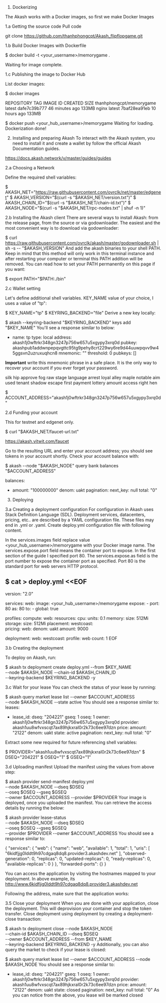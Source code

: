 1. Dockerizing

The Akash works with a Docker images, so first we make Docker Images

1.a Getting the source code
Pull code 

git clone https://github.com/thanhphongcpt/Akash_flipflopgame.git


1.b Build Docker Images with Dockerfile

$ docker build -t <your_username>/memorygame .

Waiting for image complete.

1.c Publishing the image to Docker Hub

List docker images:

$ docker images

REPOSITORY                 TAG       IMAGE ID       CREATED          SIZE
thanhphongcpt/memorygame   latest    dafe7c39b777   46 minutes ago   133MB
nginx                      latest    7baf28ea91eb   10 hours ago     133MB


$ docker push <your_hub_username>/memorygame
Waiting for loading. Dockerization done!

2. Installing and preparing Akash
To interact with the Akash system, you need to install it and create a wallet by follow the official Akash Documentation guides.

https://docs.akash.network/v/master/guides/guides

2.a Choosing a Network

Define the required shell variables:

$ AKASH_NET="https://raw.githubusercontent.com/ovrclk/net/master/edgenet"
$ AKASH_VERSION="$(curl -s "$AKASH_NET/version.txt")"
$ AKASH_CHAIN_ID="$(curl -s "$AKASH_NET/chain-id.txt")"
$ AKASH_NODE="$(curl -s "$AKASH_NET/rpc-nodes.txt" | shuf -n 1)"

2.b Installing the Akash client
There are several ways to install Akash: from the release page, from the source or via godownloader. The easiest and the most convenient way is to download via godownloader:

$ curl https://raw.githubusercontent.com/ovrclk/akash/master/godownloader.sh | sh -s -- "$AKASH_VERSION"
And add the akash binaries to your shell PATH. Keep in mind that this method will only work in this terminal instance and after restarting your computer or terminal this PATH addition will be removed. You can read how to set your PATH permanently on this page if you want:

$ export PATH="$PATH:./bin"

2.c Wallet setting

Let's define additional shell variables. KEY_NAME value of your choice, I uses a value of "tp":

$ KEY_NAME="tp"
$ KEYRING_BACKEND="file"
Derive a new key locally:

$ akash --keyring-backend "$KEYRING_BACKEND" keys add "$KEY_NAME"
You'll see a response similar to below:

- name: tp
  type: local
  address: akash1j0wftrkr348gn3247p756w657u5xgypy3xrq0d
  pubkey: akashpub1addwnpepqvgttc95tg9pehy8crt229wy6re9d44uuwpqvv9w45ggsvn2uzruxuqhcn8
  mnemonic: ""
  threshold: 0
  pubkeys: []


**Important** write this mnemonic phrase in a safe place.
It is the only way to recover your account if you ever forget your password.

silk hip approve fog raw stage language arrest loyal alley maple notable aim used tenant shadow escape first payment lottery amount access right hen


$ ACCOUNT_ADDRESS="akash1j0wftrkr348gn3247p756w657u5xgypy3xrq0d"

2.d Funding your account

This for testnet and edgenet only.

$ curl "$AKASH_NET/faucet-url.txt"

https://akash.vitwit.com/faucet

Go to the resulting URL and enter your account address; you should see tokens in your account shortly. Check your account balance with:

$ akash --node "$AKASH_NODE" query bank balances "$ACCOUNT_ADDRESS"

balances: 
- amount: "100000000" 
 denom: uakt 
pagination: 
 next_key: null 
 total: "0"


3. Deploying


3.a Creating a deployment configuration
For configuration in Akash uses Stack Definition Language (SDL). Deployment services, datacenters, pricing, etc.. are described by a YAML configuration file. These files may end in .yml or .yaml. Create deploy.yml configuration file with following content.

In the services.images field replace value <your_hub_username>/memorygame with your Docker image name.
The services.expose.port field means the container port to expose. In the first section of the guide I specified port 80.
The services.expose.as field is the port number to expose the container port as specified. Port 80 is the standard port for web servers HTTP protocol.


$ cat > deploy.yml <<EOF
---
version: "2.0"

services:
  web:
    image: <your_hub_username>/memorygame
    expose:
      - port: 80
        as: 80
        to:
          - global: true

profiles:
  compute:
    web:
      resources:
        cpu:
          units: 0.1
        memory:
          size: 512Mi
        storage:
          size: 512Mi
  placement:
    westcoast:    
      pricing:
        web: 
          denom: uakt
          amount: 9000

deployment:
  web:
    westcoast:
      profile: web
      count: 1
EOF

3.b Creating the deployment

To deploy on Akash, run:

$ akash tx deployment create deploy.yml --from $KEY_NAME \
  --node $AKASH_NODE --chain-id $AKASH_CHAIN_ID \
  --keyring-backend $KEYRING_BACKEND -y
 
 
3.c Wait for your lease
You can check the status of your lease by running:

$ akash query market lease list --owner $ACCOUNT_ADDRESS \
  --node $AKASH_NODE --state active
You should see a response similar to:
leases:
- lease_id:
    dseq: "204221"
    gseq: 1
    oseq: 1
    owner: akash1j0wftrkr348gn3247p756w657u5xgypy3xrq0d
    provider: akash1uu8wfvxscqt7ax89hjkxral0r2k73c6ee97dzn
  price:
    amount: "2122"
    denom: uakt
  state: active
pagination:
  next_key: null
  total: "0"


Extract some new required for future referencing shell variables:

$ PROVIDER="akash1uu8wfvxscqt7ax89hjkxral0r2k73c6ee97dzn"
$ DSEQ="204221"
$ OSEQ="1"
$ GSEQ="1"

3.d Uploading manifest
Upload the manifest using the values from above step:

$ akash provider send-manifest deploy.yml \
  --node $AKASH_NODE --dseq $DSEQ \
  --oseq $OSEQ --gseq $GSEQ \
  --owner $ACCOUNT_ADDRESS --provider $PROVIDER
Your image is deployed, once you uploaded the manifest. You can retrieve the access details by running the below:

$ akash provider lease-status \
  --node $AKASH_NODE --dseq $DSEQ \
  --oseq $OSEQ --gseq $GSEQ \
  --provider $PROVIDER --owner $ACCOUNT_ADDRESS
You should see a response similar to:

{
  "services": {
    "web": {
      "name": "web",
      "available": 1,
      "total": 1,
      "uris": [
        "6kidfjjg0lddt9h97cdgaq8dq8.provider3.akashdev.net"
      ],
      "observed-generation": 0,
      "replicas": 0,
      "updated-replicas": 0,
      "ready-replicas": 0,
      "available-replicas": 0
    }
  },
  "forwarded-ports": {}
}

You can access the application by visiting the hostnames mapped to your deployment. 
In above example, its http://www.6kidfjjg0lddt9h97cdgaq8dq8.provider3.akashdev.net

Following the address, make sure that the application works: 

3.5 Close your deployment
When you are done with your application, close the deployment. This will deprovision your container and stop the token transfer. Close deployment using deployment by creating a deployment-close transaction:

$ akash tx deployment close --node $AKASH_NODE \
  --chain-id $AKASH_CHAIN_ID --dseq $DSEQ \
  --owner $ACCOUNT_ADDRESS --from $KEY_NAME \
  --keyring-backend $KEYRING_BACKEND -y
Additionally, you can also query the market to check if your lease is closed:

$ akash query market lease list --owner $ACCOUNT_ADDRESS --node $AKASH_NODE
You should see a response similar to:

- lease_id:
    dseq: "204221"
    gseq: 1
    oseq: 1
    owner: akash1j0wftrkr348gn3247p756w657u5xgypy3xrq0d
    provider: akash1uu8wfvxscqt7ax89hjkxral0r2k73c6ee97dzn
  price:
    amount: "2122"
    denom: uakt
  state: closed
pagination:
  next_key: null
  total: "0"
As you can notice from the above, you lease will be marked closed